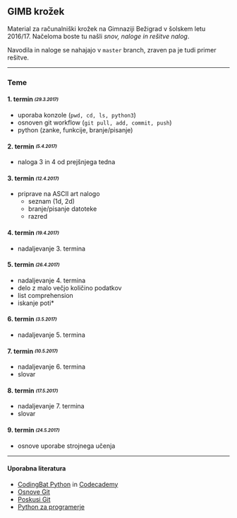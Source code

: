 ## GIMB krožek
Material za računalniški krožek na Gimnaziji Bežigrad v šolskem letu 2016/17.
Načeloma boste tu našli *snov, naloge in rešitve nalog*.

Navodila in naloge se nahajajo v ```master``` branch, zraven pa je tudi primer rešitve.

***
### Teme
#### 1. termin <sub><sup>*(29.3.2017)*<sup><sub>
- uporaba konzole (```pwd, cd, ls, python3```)
- osnoven git workflow (```git pull, add, commit, push```)
- python (zanke, funkcije, branje/pisanje)

#### 2. termin <sub><sup>*(5.4.2017)*<sup><sub>
- naloga 3 in 4 od prejšnjega tedna

#### 3. termin <sub><sup>*(12.4.2017)*<sup><sub>
- priprave na ASCII art nalogo
    - seznam (1d, 2d)
    - branje/pisanje datoteke
    - razred

#### 4. termin <sub><sup>*(19.4.2017)*<sup><sub>
- nadaljevanje 3. termina

#### 5. termin <sub><sup>*(26.4.2017)*<sup><sub>
- nadaljevanje 4. termina
- delo z malo večjo količino podatkov
- list comprehension
- iskanje poti*

#### 6. termin <sub><sup>*(3.5.2017)*<sup><sub>
- nadaljevanje 5. termina

#### 7. termin <sub><sup>*(10.5.2017)*<sup><sub>
- nadaljevanje 6. termina
- slovar

#### 8. termin <sub><sup>*(17.5.2017)*<sup><sub>
- nadaljevanje 7. termina
- slovar

#### 9. termin <sub><sup>*(24.5.2017)*<sup><sub>
- osnove uporabe strojnega učenja

***
#### Uporabna literatura
- [CodingBat Python](http://codingbat.com/python) in [Codecademy](https://www.codecademy.com/learn/python)
- [Osnove Git](http://rogerdudler.github.io/git-guide/)
- [Poskusi Git](https://try.github.io/levels/1/challenges/1)
- [Python za programerje](https://ucilnica.fri.uni-lj.si/file.php/166/Python%20za%20programerje.pdf)
